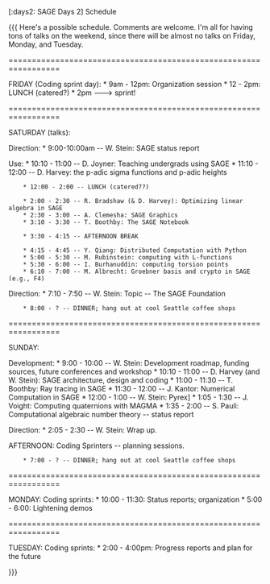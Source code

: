 [:days2: SAGE Days 2] Schedule

{{{
Here's a possible schedule.  Comments are welcome.   I'm all for
having tons of talks on the weekend, since there will be almost
no talks on Friday, Monday, and Tuesday.
 
=================================================================
 
FRIDAY (Coding sprint day):
        * 9am - 12pm: Organization session
        * 12 - 2pm: LUNCH (catered?)
        * 2pm ---> sprint!
 
=================================================================
 
SATURDAY (talks):
 
  Direction:
        * 9:00-10:00am -- W. Stein:  SAGE status report
 
  Use:
        * 10:10 - 11:00 -- D. Joyner: Teaching undergrads using SAGE
        * 11:10 - 12:00 -- D. Harvey: the p-adic sigma functions and p-adic heights
 
        * 12:00 - 2:00 -- LUNCH (catered??)

        * 2:00 - 2:30 -- R. Bradshaw (& D. Harvey): Optimizing linear algebra in SAGE
        * 2:30 - 3:00 -- A. Clemesha: SAGE Graphics
        * 3:10 - 3:30 -- T. Boothby: The SAGE Notebook
 
        * 3:30 - 4:15 -- AFTERNOON BREAK
 
        * 4:15 - 4:45 -- Y. Qiang: Distributed Computation with Python
        * 5:00 - 5:30 -- M. Rubinstein: computing with L-functions
        * 5:30 - 6:00 -- I. Burhanuddin: computing torsion points
        * 6:10 - 7:00 -- M. Albrecht: Groebner basis and crypto in SAGE (e.g., F4)

  Direction:
        * 7:10 - 7:50 -- W. Stein: Topic -- The SAGE Foundation


        * 8:00 - ? -- DINNER; hang out at cool Seattle coffee shops
 
=================================================================
 
SUNDAY:
 
 Development:
        * 9:00 - 10:00 -- W. Stein: Development roadmap, funding sources, future conferences and workshop
        * 10:10 - 11:00 -- D. Harvey (and W. Stein): SAGE architecture, design and coding
        * 11:00 - 11:30 -- T. Boothby: Ray tracing in SAGE
        * 11:30 - 12:00 -- J. Kantor: Numerical Computation in SAGE
        * 12:00 -  1:00 -- W. Stein: Pyrex]
        * 1:05 - 1:30 -- J. Voight: Computing quaternions with MAGMA
        * 1:35 - 2:00 -- S. Pauli: Computational algebraic number theory -- status report
 
 Direction:
        * 2:05 - 2:30 -- W. Stein: Wrap up.
 
AFTERNOON: Coding Sprinters -- planning sessions. 

        * 7:00 - ? -- DINNER; hang out at cool Seattle coffee shops
 
=================================================================
 
MONDAY:
  Coding sprints:
        * 10:00 - 11:30: Status reports; organization
        *  5:00 -  6:00: Lightening demos
 
=================================================================
 
TUESDAY:
  Coding sprints:
        * 2:00 - 4:00pm: Progress reports and plan for the future


}}}
